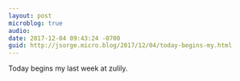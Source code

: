 ```yaml
---
layout: post
microblog: true
audio: 
date: 2017-12-04 09:43:24 -0700
guid: http://jsorge.micro.blog/2017/12/04/today-begins-my.html
---
```

Today begins my last week at zulily.
